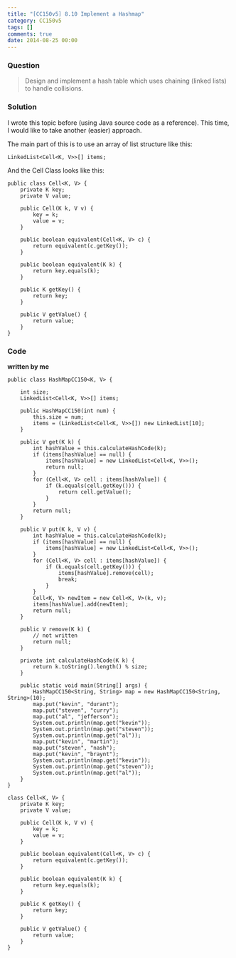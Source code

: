 ```yaml
---
title: "[CC150v5] 8.10 Implement a Hashmap"
category: CC150v5
tags: []
comments: true
date: 2014-08-25 00:00
---
```



### Question

> Design and implement a hash table which uses chaining (linked lists) to handle collisions.

### Solution

I wrote this topic before (using Java source code as a reference). This time, I would like to take another (easier) approach.

The main part of this is to use an array of list structure like this:

    LinkedList<Cell<K, V>>[] items;

And the Cell Class looks like this:

    public class Cell<K, V> {
        private K key;
        private V value;

        public Cell(K k, V v) {
            key = k;
            value = v;
        }

        public boolean equivalent(Cell<K, V> c) {
            return equivalent(c.getKey());
        }

        public boolean equivalent(K k) {
            return key.equals(k);
        }

        public K getKey() {
            return key;
        }

        public V getValue() {
            return value;
        }
    }

### Code

**written by me**

    public class HashMapCC150<K, V> {

        int size;
        LinkedList<Cell<K, V>>[] items;

        public HashMapCC150(int num) {
            this.size = num;
            items = (LinkedList<Cell<K, V>>[]) new LinkedList[10];
        }

        public V get(K k) {
            int hashValue = this.calculateHashCode(k);
            if (items[hashValue] == null) {
                items[hashValue] = new LinkedList<Cell<K, V>>();
                return null;
            }
            for (Cell<K, V> cell : items[hashValue]) {
                if (k.equals(cell.getKey())) {
                    return cell.getValue();
                }
            }
            return null;
        }

        public V put(K k, V v) {
            int hashValue = this.calculateHashCode(k);
            if (items[hashValue] == null) {
                items[hashValue] = new LinkedList<Cell<K, V>>();
            }
            for (Cell<K, V> cell : items[hashValue]) {
                if (k.equals(cell.getKey())) {
                    items[hashValue].remove(cell);
                    break;
                }
            }
            Cell<K, V> newItem = new Cell<K, V>(k, v);
            items[hashValue].add(newItem);
            return null;
        }

        public V remove(K k) {
            // not written
            return null;
        }

        private int calculateHashCode(K k) {
            return k.toString().length() % size;
        }

        public static void main(String[] args) {
            HashMapCC150<String, String> map = new HashMapCC150<String, String>(10);
            map.put("kevin", "durant");
            map.put("steven", "curry");
            map.put("al", "jefferson");
            System.out.println(map.get("kevin"));
            System.out.println(map.get("steven"));
            System.out.println(map.get("al"));
            map.put("kevin", "martin");
            map.put("steven", "nash");
            map.put("kevin", "braynt");
            System.out.println(map.get("kevin"));
            System.out.println(map.get("steven"));
            System.out.println(map.get("al"));
        }
    }

    class Cell<K, V> {
        private K key;
        private V value;

        public Cell(K k, V v) {
            key = k;
            value = v;
        }

        public boolean equivalent(Cell<K, V> c) {
            return equivalent(c.getKey());
        }

        public boolean equivalent(K k) {
            return key.equals(k);
        }

        public K getKey() {
            return key;
        }

        public V getValue() {
            return value;
        }
    }
